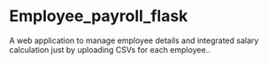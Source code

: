 # Employee_payroll_flask
A web application to manage employee details and integrated salary calculation just by uploading CSVs for each employee..
